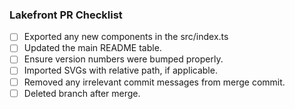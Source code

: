### Lakefront PR Checklist

- [ ]  Exported any new components in the src/index.ts
- [ ]  Updated the main README table.
- [ ]  Ensure version numbers were bumped properly.
- [ ]  Imported SVGs with relative path, if applicable.
- [ ]  Removed any irrelevant commit messages from merge commit.
- [ ]  Deleted branch after merge.
